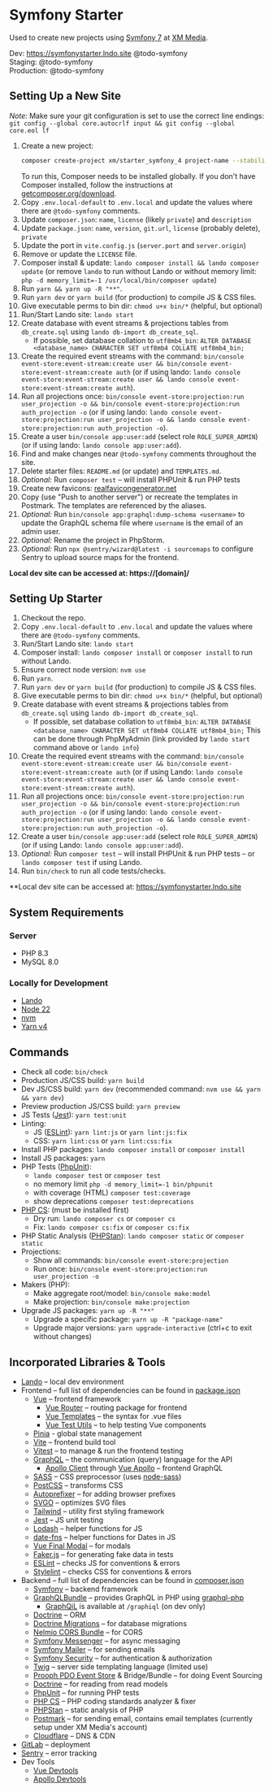 # Symfony Starter

Used to create new projects using [Symfony 7](https://symfony.com/) at [XM Media](https://www.xmmedia.com/).

Dev: https://symfonystarter.lndo.site @todo-symfony  
Staging: @todo-symfony  
Production: @todo-symfony

## Setting Up a New Site

_Note:_ Make sure your git configuration is set to use the correct line endings: `git config --global core.autocrlf input && git config --global core.eol lf`

1. Create a new project:
    ```sh
    composer create-project xm/starter_symfony_4 project-name --stability=dev --no-install --remove-vcs
    ```
   To run this, Composer needs to be installed globally. If you don't have Composer installed, follow the instructions at [getcomposer.org/download](https://getcomposer.org/download/).
1. Copy `.env.local-default` to `.env.local` and update the values where there are `@todo-symfony` comments.
1. Update `composer.json`: `name`, `license` (likely `private`) and `description`
1. Update `package.json`: `name`, `version`, `git.url`, `license` (probably delete), `private`
1. Update the port in `vite.config.js` (`server.port` and `server.origin`)
1. Remove or update the `LICENSE` file.
1. Composer install & update: `lando composer install && lando composer update` (or remove `lando` to run without Lando or without memory limit: `php -d memory_limit=-1 /usr/local/bin/composer update`)
1. Run `yarn && yarn up -R "**"`.
1. Run `yarn dev` or `yarn build` (for production) to compile JS & CSS files.
1. Give executable perms to bin dir: `chmod u+x bin/*` (helpful, but optional)
1. Run/Start Lando site: `lando start` 
1. Create database with event streams & projections tables from `db_create.sql` using `lando db-import db_create_sql`. 
    - If possible, set database collation to `utf8mb4_bin`: `ALTER DATABASE <database_name> CHARACTER SET utf8mb4 COLLATE utf8mb4_bin;`
1. Create the required event streams with the command: `bin/console event-store:event-stream:create user && bin/console event-store:event-stream:create auth` (or if using lando: `lando console event-store:event-stream:create user && lando console event-store:event-stream:create auth`).
1. Run all projections once: `bin/console event-store:projection:run user_projection -o && bin/console event-store:projection:run auth_projection -o` (or if using lando: `lando console event-store:projection:run user_projection -o && lando console event-store:projection:run auth_projection -o`).
1. Create a user `bin/console app:user:add` (select role `ROLE_SUPER_ADMIN`) (or if using lando: `lando console app:user:add`).
1. Find and make changes near `@todo-symfony` comments throughout the site.
1. Delete starter files: `README.md` (or update) and `TEMPLATES.md`.
1. *Optional:* Run `composer test` – will install PHPUnit & run PHP tests
1. Create new favicons: [realfavicongenerator.net](https://realfavicongenerator.net)
1. Copy (use "Push to another server") or recreate the templates in Postmark. The templates are referenced by the aliases.
1. *Optional:* Run `bin/console app:graphql:dump-schema <username>` to update the GraphQL schema file where `username` is the email of an admin user.
1. *Optional:* Rename the project in PhpStorm.
2. *Optional:* Run `npx @sentry/wizard@latest -i sourcemaps` to configure Sentry to upload source maps for the frontend.

**Local dev site can be accessed at: https://[domain]/**

## Setting Up Starter

1. Checkout the repo.
1. Copy `.env.local-default` to `.env.local` and update the values where there are `@todo-symfony` comments.
1. Run/Start Lando site: `lando start`
1. Composer install: `lando composer install` or `composer install` to run without Lando.
1. Ensure correct node version: `nvm use`
1. Run `yarn`.
1. Run `yarn dev` or `yarn build` (for production) to compile JS & CSS files.
1. Give executable perms to bin dir: `chmod u+x bin/*` (helpful, but optional)
1. Create database with event streams & projections tables from `db_create.sql` using `lando db-import db_create_sql`. 
    - If possible, set database collation to `utf8mb4_bin`: `ALTER DATABASE <database_name> CHARACTER SET utf8mb4 COLLATE utf8mb4_bin;` This can be done through PhpMyAdmin (link provided by `lando start` command above or `lando info`)
1. Create the required event streams with the command: `bin/console event-store:event-stream:create user && bin/console event-store:event-stream:create auth` (or if using Lando: `lando console event-store:event-stream:create user && lando console event-store:event-stream:create auth`).
1. Run all projections once: `bin/console event-store:projection:run user_projection -o && bin/console event-store:projection:run auth_projection -o` (or if using lando: `lando console event-store:projection:run user_projection -o && lando console event-store:projection:run auth_projection -o`).
1. Create a user `bin/console app:user:add` (select role `ROLE_SUPER_ADMIN`) (or if using Lando: `lando console app:user:add`).
1. *Optional:* Run `composer test` – will install PHPUnit & run PHP tests – or `lando composer test` if using Lando.
1. Run `bin/check` to run all code tests/checks.

**Local dev site can be accessed at: https://symfonystarter.lndo.site

## System Requirements

### Server

  - PHP 8.3
  - MySQL 8.0

### Locally for Development

  - [Lando](https://lando.dev/)
  - [Node 22](https://nodejs.org/)
  - [nvm](https://github.com/nvm-sh/nvm)
  - [Yarn v4](https://yarnpkg.com/)

## Commands

  - Check all code: `bin/check`
  - Production JS/CSS build: `yarn build`
  - Dev JS/CSS build: `yarn dev` (recommended command: `nvm use && yarn && yarn dev`)
  - Preview production JS/CSS build: `yarn preview`
  - JS Tests ([Jest](https://jestjs.io/)): `yarn test:unit`
  - Linting:
    - JS ([ESLint](https://eslint.org/)): `yarn lint:js` or `yarn lint:js:fix`
    - CSS: `yarn lint:css` or `yarn lint:css:fix`
  - Install PHP packages: `lando composer install` or `composer install`
  - Install JS packages: `yarn`
  - PHP Tests ([PhpUnit](https://phpunit.de/)): 
    - `lando composer test` or `composer test`
    - no memory limit `php -d memory_limit=-1 bin/phpunit`
    - with coverage (HTML) `composer test:coverage`
    - show deprecations `composer test:deprecations`
  - [PHP CS](https://cs.sensiolabs.org/): (must be installed first)
    - Dry run: `lando composer cs` or `composer cs`
    - Fix: `lando composer cs:fix` or `composer cs:fix`
  - PHP Static Analysis ([PHPStan](https://github.com/phpstan/phpstan)): `lando composer static` or `composer static`
  - Projections:
    - Show all commands: `bin/console event-store:projection`
    - Run once: `bin/console event-store:projection:run user_projection -o`
  - Makers (PHP):
    - Make aggregate root/model: `bin/console make:model`
    - Make projection: `bin/console make:projection`
  - Upgrade JS packages: `yarn up -R "**"`
    - Upgrade a specific package: `yarn up -R "package-name"`
    - Upgrade major versions: `yarn upgrade-interactive` (ctrl+c to exit without changes)

## Incorporated Libraries & Tools

  - [Lando](https://lando.dev/) – local dev environment
  - Frontend – full list of dependencies can be found in [package.json](https://github.com/xmmedia/starter_symfony_4/blob/master/package.json)
    - [Vue](https://vuejs.org/) – frontend framework
      - [Vue Router](https://router.vuejs.org/) – routing package for frontend
      - [Vue Templates](https://vuejs.org/v2/guide/syntax.html) – the syntax for .vue files
      - [Vue Test Utils](https://vue-test-utils.vuejs.org/) – to help testing Vue components
    - [Pinia](https://pinia.vuejs.org/) - global state management
    - [Vite](https://vitejs.dev/) – frontend build tool
    - [Vitest](https://vitest.dev/) – to manage & run the frontend testing
    - [GraphQL](https://graphql.org/) – the communication (query) language for the API
      - [Apollo Client](https://www.apollographql.com/docs/react/) through [Vue Apollo](https://vue-apollo.netlify.com) – frontend GraphQL 
    - [SASS](https://sass-lang.com/) – CSS preprocessor (uses [node-sass](https://www.npmjs.com/package/node-sass))
    - [PostCSS](https://github.com/postcss/postcss) – transforms CSS
    - [Autoprefixer](ub.com/postcss/autoprefixer) – for adding browser prefixes
    - [SVGO](https://github.com/svg/svgo) – optimizes SVG files
    - [Tailwind](https://tailwindcss.com/docs/what-is-tailwind/) – utility first styling framework
    - [Jest](https://jestjs.io/) – JS unit testing
    - [Lodash](https://lodash.com/) – helper functions for JS
    - [date-fns](https://date-fns.org/) – helper functions for Dates in JS
    - [Vue Final Modal](https://vue-final-modal.org/) – for modals 
    - [Faker.js](https://github.com/marak/Faker.js/) – for generating fake data in tests
    - [ESLint](https://eslint.org/) – checks JS for conventions & errors
    - [Stylelint](https://stylelint.io/) – checks CSS for conventions & errors
  - Backend – full list of dependencies can be found in [composer.json](https://github.com/xmmedia/starter_symfony_4/blob/master/composer.json)
    - [Symfony](https://symfony.com/doc/current/index.html#gsc.tab=0) – backend framework
    - [GraphQLBundle](https://github.com/overblog/GraphQLBundle) – provides GraphQL in PHP using [graphql-php](https://github.com/webonyx/graphql-php)
      - [GraphQiL](https://github.com/graphql/graphiql) is available at `/graphiql` (on dev only)
    - [Doctrine](https://www.doctrine-project.org/) – ORM
    - [Doctrine Migrations](https://www.doctrine-project.org/projects/doctrine-migrations.html) – for database migrations
    - [Nelmio CORS Bundle](https://github.com/nelmio/NelmioCorsBundle) – for CORS
    - [Symfony Messenger](https://symfony.com/doc/current/messenger.html) – for async messaging
    - [Symfony Mailer](https://symfony.com/doc/current/mailer.html) – for sending emails
    - [Symfony Security](https://symfony.com/doc/current/security.html) – for authentication & authorization
    - [Twig](https://twig.symfony.com/) – server side templating language (limited use)
    - [Prooph PDO Event Store](https://github.com/prooph/pdo-event-store) & Bridge/Bundle – for doing Event Sourcing
    - [Doctrine](https://www.doctrine-project.org/) – for reading from read models
    - [PhpUnit](https://phpunit.de/) – for running PHP tests
    - [PHP CS](https://cs.sensiolabs.org/) – PHP coding standards analyzer & fixer
    - [PHPStan](https://github.com/phpstan/phpstan) – static analysis of PHP
    - [Postmark](https://postmarkapp.com/) – for sending email, contains email templates (currently setup under XM Media's account)
    - [Cloudflare](https://www.cloudflare.com/) – DNS & CDN
  - [GitLab](https://gitlab.com/) – deployment
  - [Sentry](https://sentry.io/) – error tracking
  - Dev Tools
    - [Vue Devtools](https://github.com/vuejs/vue-devtools)
    - [Apollo Devtools](https://github.com/apollographql/apollo-client-devtools)
